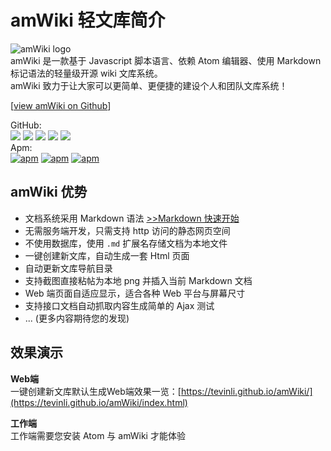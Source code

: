 # amWiki 轻文库简介

![amWiki logo](https://amwiki.xf09.net/docs/assets/logo.png)  
amWiki 是一款基于 Javascript 脚本语言、依赖 Atom 编辑器、使用 Markdown 标记语法的轻量级开源 wiki 文库系统。  
amWiki 致力于让大家可以更简单、更便捷的建设个人和团队文库系统！  

[[view amWiki on Github](https://github.com/TevinLi/amWiki)]

GitHub:  
[![](https://img.shields.io/github/stars/TevinLi/amWiki.svg?style=social&label=Star)](https://github.com/TevinLi/amWiki "GitHub Stars")
[![](https://img.shields.io/github/forks/TevinLi/amWiki.svg?style=social&label=Fork)](https://github.com/TevinLi/amWiki "GitHub Forks")
[![](https://img.shields.io/github/issues-raw/TevinLi/amWiki.svg)](https://github.com/TevinLi/amWiki "GitHub Open Issues")
[![](https://img.shields.io/github/issues-closed-raw/TevinLi/amWiki.svg)](https://github.com/TevinLi/amWiki "GitHub Closed Issues")
[![](https://img.shields.io/github/contributors/TevinLi/amWiki.svg)](https://github.com/TevinLi/amWiki "GitHub Contributors")  
Apm:  
[![apm](https://img.shields.io/apm/v/amWiki.svg)](https://atom.io/packages/amWiki "Apm Version")
[![apm](https://img.shields.io/apm/dm/amWiki.svg)](https://atom.io/packages/amWiki "Apm Downloads")
[![apm](https://img.shields.io/apm/l/amWiki.svg)](https://atom.io/packages/amWiki "MIT License")  

## amWiki 优势
- 文档系统采用 Markdown 语法 [>>Markdown 快速开始](?file=001-学习amWiki/05-学习markdown/01-Markdown快速开始)
- 无需服务端开发，只需支持 http 访问的静态网页空间
- 不使用数据库，使用 `.md` 扩展名存储文档为本地文件
- 一键创建新文库，自动生成一套 Html 页面
- 自动更新文库导航目录
- 支持截图直接粘帖为本地 png 并插入当前 Markdown 文档
- Web 端页面自适应显示，适合各种 Web 平台与屏幕尺寸
- 支持接口文档自动抓取内容生成简单的 Ajax 测试
- ... (更多内容期待您的发现)

## 效果演示
**Web端**  
一键创建新文库默认生成Web端效果一览：[https://tevinli.github.io/amWiki/](https://tevinli.github.io/amWiki/index.html)  

**工作端**  
工作端需要您安装 Atom 与 amWiki 才能体验
